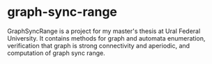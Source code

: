 # graph-sync-range

GraphSyncRange is a project for my master's thesis at Ural Federal University. It contains methods for graph and automata enumeration, verification that graph is strong connectivity and aperiodic, and computation of graph sync range.